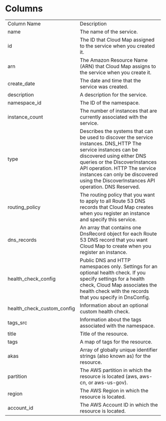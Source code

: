 # Columns  

<table>
	<tr><td>Column Name</td><td>Description</td></tr>
	<tr><td>name</td><td>The name of the service.</td></tr>
	<tr><td>id</td><td>The ID that Cloud Map assigned to the service when you created it.</td></tr>
	<tr><td>arn</td><td>The Amazon Resource Name (ARN) that Cloud Map assigns to the service when you create it.</td></tr>
	<tr><td>create_date</td><td>The date and time that the service was created.</td></tr>
	<tr><td>description</td><td>A description for the service.</td></tr>
	<tr><td>namespace_id</td><td>The ID of the namespace.</td></tr>
	<tr><td>instance_count</td><td>The number of instances that are currently associated with the service.</td></tr>
	<tr><td>type</td><td>Describes the systems that can be used to discover the service instances. DNS_HTTP The service instances can be discovered using either DNS queries or the DiscoverInstances API operation. HTTP The service instances can only be discovered using the DiscoverInstances API operation. DNS Reserved.</td></tr>
	<tr><td>routing_policy</td><td>The routing policy that you want to apply to all Route 53 DNS records that Cloud Map creates when you register an instance and specify this service.</td></tr>
	<tr><td>dns_records</td><td>An array that contains one DnsRecord object for each Route 53 DNS record that you want Cloud Map to create when you register an instance.</td></tr>
	<tr><td>health_check_config</td><td>Public DNS and HTTP namespaces only. Settings for an optional health check. If you specify settings for a health check, Cloud Map associates the health check with the records that you specify in DnsConfig.</td></tr>
	<tr><td>health_check_custom_config</td><td>Information about an optional custom health check.</td></tr>
	<tr><td>tags_src</td><td>Information about the tags associated with the namespace.</td></tr>
	<tr><td>title</td><td>Title of the resource.</td></tr>
	<tr><td>tags</td><td>A map of tags for the resource.</td></tr>
	<tr><td>akas</td><td>Array of globally unique identifier strings (also known as) for the resource.</td></tr>
	<tr><td>partition</td><td>The AWS partition in which the resource is located (aws, aws-cn, or aws-us-gov).</td></tr>
	<tr><td>region</td><td>The AWS Region in which the resource is located.</td></tr>
	<tr><td>account_id</td><td>The AWS Account ID in which the resource is located.</td></tr>
</table>